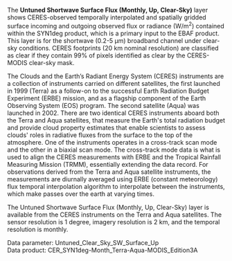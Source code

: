 The **Untuned Shortwave Surface Flux (Monthly, Up, Clear-Sky)** layer shows CERES-observed temporally interpolated and spatially gridded surface incoming and outgoing observed flux or radiance (W/m<sup>2</sup>) contained within the SYN1deg product, which is a primary input to the EBAF product. This layer is for the shortwave (0.2-5 µm) broadband channel under clear-sky conditions. CERES footprints (20 km nominal resolution) are classified as clear if they contain 99% of pixels identified as clear by the CERES-MODIS clear-sky mask.

The Clouds and the Earth’s Radiant Energy System (CERES) instruments are a collection of instruments carried on different satellites, the first launched in 1999 (Terra) as a follow-on to the successful Earth Radiation Budget Experiment (ERBE) mission, and as a flagship component of the Earth Observing System (EOS) program. The second satellite (Aqua) was launched in 2002. There are two identical CERES instruments aboard both the Terra and Aqua satellites, that measure the Earth's total radiation budget and provide cloud property estimates that enable scientists to assess clouds' roles in radiative fluxes from the surface to the top of the atmosphere. One of the instruments operates in a cross-track scan mode and the other in a biaxial scan mode. The cross-track mode data is what is used to align the CERES measurements with ERBE and the Tropical Rainfall Measuring Mission (TRMM), essentially extending the data record. For observations derived from the Terra and Aqua satellite instruments, the measurements are diurnally averaged using ERBE (constant meteorology) flux temporal interpolation algorithm to interpolate between the instruments, which make passes over the earth at varying times.

The Untuned Shortwave Surface Flux (Monthly, Up, Clear-Sky) layer is available from the CERES instruments on the Terra and Aqua satellites. The sensor resolution is 1 degree, imagery resolution is 2 km, and the temporal resolution is monthly.

Data parameter: Untuned_Clear_Sky_SW_Surface_Up  
Data product: CER_SYN1deg-Month_Terra-Aqua-MODIS_Edition3A
